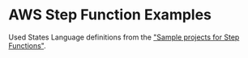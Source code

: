 # AWS Step Function Examples

Used States Language definitions from the ["Sample projects for Step Functions"](https://docs.aws.amazon.com/step-functions/latest/dg/create-sample-projects.html).
